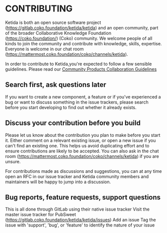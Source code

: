 # CONTRIBUTING

Ketida is both an open source software project (https://gitlab.coko.foundation/ketida/ketida) and an open community, part of the broader Collaborative Knowledge Foundation (https://coko.foundation/) (Coko) community. We welcome people of all kinds to join the community and contribute with knowledge, skills, expertise. Everyone is welcome in our chat room (https://mattermost.coko.foundation/coko/channels/ketida).

In order to contribute to Ketida,you're expected to follow a few sensible guidelines. Please read our [Community Products Collaboration Guidelines](https://docs.coko.foundation/s/community-collab)

## Search first, ask questions later

If you want to create a new component, a feature or if you've experienced a bug or want to discuss something in the issue trackers, please search before you start developing to find out whether it already exists.

## Discuss your contribution before you build

Please let us know about the contribution you plan to make before you start it. Either comment on a relevant existing issue, or open a new issue if you can't find an existing one. This helps us avoid duplicating effort and to ensure contributions are likely to be accepted. You can also ask in the chat room (https://mattermost.coko.foundation/coko/channels/ketida) if you are unsure.

For contributions made as discussions and suggestions, you can at any time open an RFC in our issue tracker and Ketida community members and maintainers will be happy to jump into a discussion.

## Bug reports, feature requests, support questions

This is all done through GitLab using their native issue tracker
Visit the master issue tracker for PubSweet (https://gitlab.coko.foundation/ketida/ketida/issues)
Add an issue
Tag the issue with 'support', 'bug', or 'feature' to identify the nature of your issue

